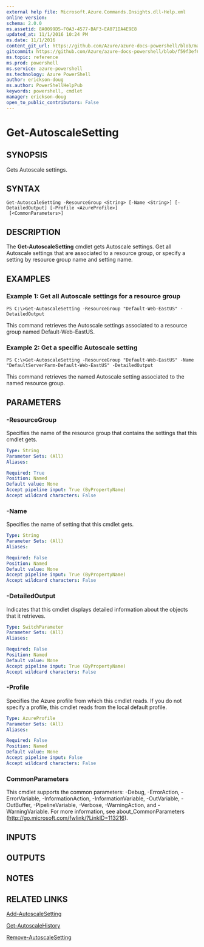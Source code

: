 ```yaml
---
external help file: Microsoft.Azure.Commands.Insights.dll-Help.xml
online version: 
schema: 2.0.0
ms.assetid: 8A0099D5-F0A3-4577-BAF3-EA071DA4E9E8
updated_at: 11/1/2016 10:24 PM
ms.date: 11/1/2016
content_git_url: https://github.com/Azure/azure-docs-powershell/blob/master/azureps-cmdlets-docs/ResourceManager/AzureRM.Insights/v0.9.8/Get-AutoscaleSetting.md
gitcommit: https://github.com/Azure/azure-docs-powershell/blob/f59f3ef60bc592383812213e69fd77ba950759ed/azureps-cmdlets-docs/ResourceManager/AzureRM.Insights/v0.9.8/Get-AutoscaleSetting.md
ms.topic: reference
ms.prod: powershell
ms.service: azure-powershell
ms.technology: Azure PowerShell
author: erickson-doug
ms.author: PowerShellHelpPub
keywords: powershell, cmdlet
manager: erickson-doug
open_to_public_contributors: False
---
```


# Get-AutoscaleSetting

## SYNOPSIS
Gets Autoscale settings.

## SYNTAX

```
Get-AutoscaleSetting -ResourceGroup <String> [-Name <String>] [-DetailedOutput] [-Profile <AzureProfile>]
 [<CommonParameters>]
```

## DESCRIPTION
The **Get-AutoscaleSetting** cmdlet gets Autoscale settings.
Get all Autoscale settings that are associated to a resource group, or specify a setting by resource group name and setting name.

## EXAMPLES

### Example 1: Get all Autoscale settings for a resource group
```
PS C:\>Get-AutoscaleSetting -ResourceGroup "Default-Web-EastUS" -DetailedOutput
```

This command retrieves the Autoscale settings associated to a resource group named Default-Web-EastUS.

### Example 2: Get a specific Autoscale setting
```
PS C:\>Get-AutoscaleSetting -ResourceGroup "Default-Web-EastUS" -Name "DefaultServerFarm-Default-Web-EastUS" -DetailedOutput
```

This command retrieves the named Autoscale setting associated to the named resource group.

## PARAMETERS

### -ResourceGroup
Specifies the name of the resource group that contains the settings that this cmdlet gets.

```yaml
Type: String
Parameter Sets: (All)
Aliases: 

Required: True
Position: Named
Default value: None
Accept pipeline input: True (ByPropertyName)
Accept wildcard characters: False
```

### -Name
Specifies the name of setting that this cmdlet gets.

```yaml
Type: String
Parameter Sets: (All)
Aliases: 

Required: False
Position: Named
Default value: None
Accept pipeline input: True (ByPropertyName)
Accept wildcard characters: False
```

### -DetailedOutput
Indicates that this cmdlet displays detailed information about the objects that it retrieves.

```yaml
Type: SwitchParameter
Parameter Sets: (All)
Aliases: 

Required: False
Position: Named
Default value: None
Accept pipeline input: True (ByPropertyName)
Accept wildcard characters: False
```

### -Profile
Specifies the Azure profile from which this cmdlet reads.
If you do not specify a profile, this cmdlet reads from the local default profile.

```yaml
Type: AzureProfile
Parameter Sets: (All)
Aliases: 

Required: False
Position: Named
Default value: None
Accept pipeline input: False
Accept wildcard characters: False
```

### CommonParameters
This cmdlet supports the common parameters: -Debug, -ErrorAction, -ErrorVariable, -InformationAction, -InformationVariable, -OutVariable, -OutBuffer, -PipelineVariable, -Verbose, -WarningAction, and -WarningVariable. For more information, see about_CommonParameters (http://go.microsoft.com/fwlink/?LinkID=113216).

## INPUTS

## OUTPUTS

## NOTES

## RELATED LINKS

[Add-AutoscaleSetting](xref:ResourceManager/AzureRM.Insights/v0.9.8/Add-AutoscaleSetting.md)

[Get-AutoscaleHistory](xref:ResourceManager/AzureRM.Insights/v0.9.8/Get-AutoscaleHistory.md)

[Remove-AutoscaleSetting](xref:ResourceManager/AzureRM.Insights/v0.9.8/Remove-AutoscaleSetting.md)


